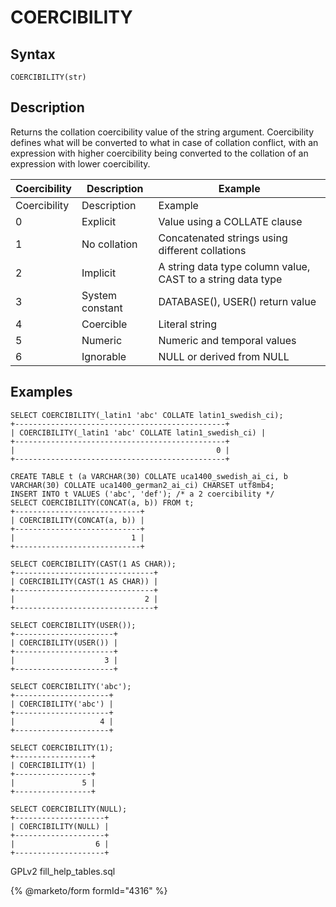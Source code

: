 
# COERCIBILITY

## Syntax


```
COERCIBILITY(str)
```

## Description


Returns the collation coercibility value of the string argument. Coercibility defines what will be converted to what in case of collation conflict, with an expression with higher coercibility being converted to the collation of an expression with lower coercibility.



| Coercibility | Description | Example |
| --- | --- | --- |
| Coercibility | Description | Example |
| 0 | Explicit | Value using a COLLATE clause |
| 1 | No collation | Concatenated strings using different collations |
| 2 | Implicit | A string data type column value, CAST to a string data type |
| 3 | System constant | DATABASE(), USER() return value |
| 4 | Coercible | Literal string |
| 5 | Numeric | Numeric and temporal values |
| 6 | Ignorable | NULL or derived from NULL |



## Examples


```
SELECT COERCIBILITY(_latin1 'abc' COLLATE latin1_swedish_ci);
+-----------------------------------------------+
| COERCIBILITY(_latin1 'abc' COLLATE latin1_swedish_ci) |
+-----------------------------------------------+
|                                             0 |
+-----------------------------------------------+

CREATE TABLE t (a VARCHAR(30) COLLATE uca1400_swedish_ai_ci, b VARCHAR(30) COLLATE uca1400_german2_ai_ci) CHARSET utf8mb4;
INSERT INTO t VALUES ('abc', 'def'); /* a 2 coercibility */
SELECT COERCIBILITY(CONCAT(a, b)) FROM t;
+----------------------------+
| COERCIBILITY(CONCAT(a, b)) |
+----------------------------+
|                          1 |
+----------------------------+

SELECT COERCIBILITY(CAST(1 AS CHAR));
+-------------------------------+
| COERCIBILITY(CAST(1 AS CHAR)) |
+-------------------------------+
|                             2 |
+-------------------------------+

SELECT COERCIBILITY(USER());
+----------------------+
| COERCIBILITY(USER()) |
+----------------------+
|                    3 |
+----------------------+

SELECT COERCIBILITY('abc');
+---------------------+
| COERCIBILITY('abc') |
+---------------------+
|                   4 |
+---------------------+

SELECT COERCIBILITY(1);
+-----------------+
| COERCIBILITY(1) |
+-----------------+
|               5 |
+-----------------+

SELECT COERCIBILITY(NULL);
+--------------------+
| COERCIBILITY(NULL) |
+--------------------+
|                  6 |
+--------------------+
```


GPLv2 fill_help_tables.sql


{% @marketo/form formId="4316" %}

